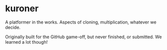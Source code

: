 kuroner
===

A platformer in the works. Aspects of cloning, multiplication, whatever we decide.

Originally built for the GitHub game-off, but never finished, or submitted. We learned a
lot though!
